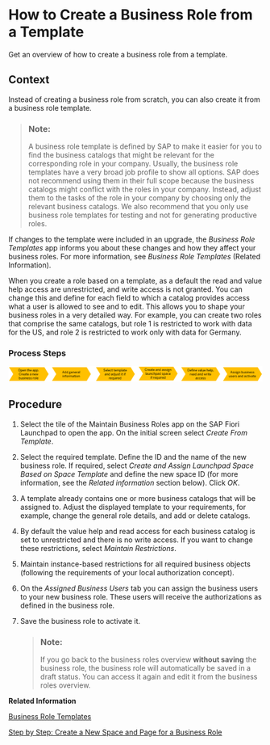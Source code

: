 <!-- copy509dac594dac42e8b0dd161a6b6b91c3 -->

# How to Create a Business Role from a Template

Get an overview of how to create a business role from a template.



<a name="copy509dac594dac42e8b0dd161a6b6b91c3__HowToCreateBusinessRoleFromTemplate_context"/>

## Context

Instead of creating a business role from scratch, you can also create it from a business role template.

> ### Note:  
> A business role template is defined by SAP to make it easier for you to find the business catalogs that might be relevant for the corresponding role in your company. Usually, the business role templates have a very broad job profile to show all options. SAP does not recommend using them in their full scope because the business catalogs might conflict with the roles in your company. Instead, adjust them to the tasks of the role in your company by choosing only the relevant business catalogs. We also recommend that you only use business role templates for testing and not for generating productive roles.

If changes to the template were included in an upgrade, the *Business Role Templates* app informs you about these changes and how they affect your business roles. For more information, see *Business Role Templates* \(Related Information\).

When you create a role based on a template, as a default the read and value help access are unrestricted, and write access is not granted. You can change this and define for each field to which a catalog provides access what a user is allowed to see and to edit. This allows you to shape your business roles in a very detailed way. For example, you can create two roles that comprise the same catalogs, but role 1 is restricted to work with data for the US, and role 2 is restricted to work only with data for Germany.



### Process Steps

 ![](images/How_to_Create_a_Business_Role_from_a_Template_7d0a47f.png) 



<a name="copy509dac594dac42e8b0dd161a6b6b91c3__HowToCreateBusinessRoleFromTemplate_steps"/>

## Procedure

1.  Select the tile of the Maintain Business Roles app on the SAP Fiori Launchpad to open the app. On the initial screen select *Create From Template*.

2.  Select the required template. Define the ID and the name of the new business role. If required, select *Create and Assign Launchpad Space Based on Space Template* and define the new space ID \(for more information, see the *Related information* section below\). Click *OK*.

3.  A template already contains one or more business catalogs that will be assigned to. Adjust the displayed template to your requirements, for example, change the general role details, and add or delete catalogs.

4.  By default the value help and read access for each business catalog is set to unrestricted and there is no write access. If you want to change these restrictions, select *Maintain Restrictions*.

5.  Maintain instance-based restrictions for all required business objects \(following the requirements of your local authorization concept\).

6.  On the *Assigned Business Users* tab you can assign the business users to your new business role. These users will receive the authorizations as defined in the business role.

7.  Save the business role to activate it.

    > ### Note:  
    > If you go back to the business roles overview **without saving** the business role, the business role will automatically be saved in a draft status. You can access it again and edit it from the business roles overview.


**Related Information**  


[Business Role Templates](business-role-templates-223dfd3.md "You can use this app to you get an overview of the business role templates delivered by SAP.")

[Step by Step: Create a New Space and Page for a Business Role](https://help.sap.com/viewer/4fc8d03390c342da8a60f8ee387bca1a/latest/en-US/ab05d9e086554a08af88d6482deb1bcb.html)

